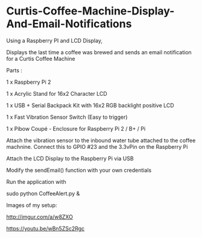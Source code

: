 # Curtis-Coffee-Machine-Display-And-Email-Notifications

Using a Raspberry PI and LCD Display, 

Displays the last time a coffee was brewed and sends an email notification for a Curtis Coffee Machine 

Parts : 

1 x Raspberry Pi 2

1 x Acrylic Stand for 16x2 Character LCD

1 x USB + Serial Backpack Kit with 16x2  RGB backlight positive LCD

1 x Fast Vibration Sensor Switch (Easy to trigger)

1 x Pibow Coupé - Enclosure for Raspberry Pi 2 / B+ / Pi 


Attach the vibration sensor to the inbound water tube attached to the coffee machnine. Connect this to GPIO #23 and the 3.3vPin on the Raspberry Pi 

Attach the LCD Display to the Raspberry Pi via USB

Modify the sendEmail() function with your own credentials

Run the application with 

sudo python CoffeeAlert.py &


Images of my setup:

http://imgur.com/a/w8ZXO

https://youtu.be/wBn5ZSc2Rgc
